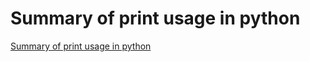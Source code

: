 # Summary of print usage in python
[Summary of print usage in python](https://aiwithcloud.com/2022/09/15/summary_of_print_usage_in_python/)